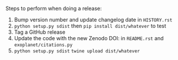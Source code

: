 Steps to perform when doing a release:

1. Bump version number and update changelog date in `HISTORY.rst`
2. `python setup.py sdist` then `pip install dist/whatever` to test
3. Tag a GitHub release
4. Update the code with the new Zenodo DOI: in `README.rst` and
   `exoplanet/citations.py`
5. `python setup.py sdist` `twine upload dist/whatever`

